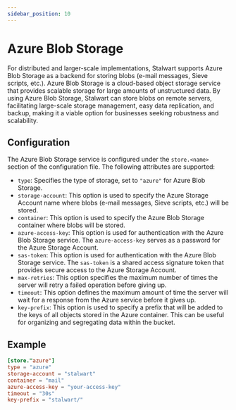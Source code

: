 ```yaml
---
sidebar_position: 10
---
```


# Azure Blob Storage

For distributed and larger-scale implementations, Stalwart supports Azure Blob Storage as a backend for storing blobs (e-mail messages, Sieve scripts, etc.). Azure Blob Storage is a cloud-based object storage service that provides scalable storage for large amounts of unstructured data. By using Azure Blob Storage, Stalwart can store blobs on remote servers, facilitating large-scale storage management, easy data replication, and backup, making it a viable option for businesses seeking robustness and scalability.

## Configuration

The Azure Blob Storage service is configured under the `store.<name>` section of the configuration file. The following attributes are supported:

- `type`: Specifies the type of storage, set to `"azure"` for Azure Blob Storage.
- `storage-account`: This option is used to specify the Azure Storage Account name where blobs (e-mail messages, Sieve scripts, etc.) will be stored.
- `container`: This option is used to specify the Azure Blob Storage container where blobs will be stored.
- `azure-access-key`: This option is used for authentication with the Azure Blob Storage service. The `azure-access-key` serves as a password for the Azure Storage Account.
- `sas-token`: This option is used for authentication with the Azure Blob Storage service. The `sas-token` is a shared access signature token that provides secure access to the Azure Storage Account.
- `max-retries`: This option specifies the maximum number of times the server will retry a failed operation before giving up.
- `timeout`: This option defines the maximum amount of time the server will wait for a response from the Azure service before it gives up. 
- `key-prefix`: This option is used to specify a prefix that will be added to the keys of all objects stored in the Azure container. This can be useful for organizing and segregating data within the bucket.

## Example

```toml
[store."azure"]
type = "azure"
storage-account = "stalwart"
container = "mail"
azure-access-key = "your-access-key"
timeout = "30s"
key-prefix = "stalwart/"
```

